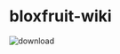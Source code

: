 # bloxfruit-wiki

![download](https://user-images.githubusercontent.com/108898671/205501044-736e269c-394b-46de-9070-992f2262a57b.jpeg)
